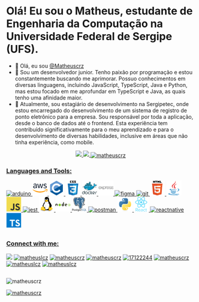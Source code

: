 # Olá! Eu sou o Matheus, estudante de Engenharia da Computação na Universidade Federal de Sergipe (UFS).

- 👋 Olá, eu sou [@Matheuscrz](https://github.com/Matheuscrz)
- 👀 Sou um desenvolvedor junior. Tenho paixão por programação e estou constantemente buscando me aprimorar. Possuo conhecimentos em diversas linguagens, incluindo JavaScript, TypeScript, Java e Python, mas estou focado em me aprofundar em TypeScript e Java, as quais tenho uma afinidade maior.
- 🌱 Atualmente, sou estagiário de desenvolvimento na Sergipetec, onde estou encarregado do desenvolvimento de um sistema de registro de ponto eletrônico para a empresa. Sou responsável por toda a aplicação, desde o banco de dados até o frontend. Esta experiência tem contribuído significativamente para o meu aprendizado e para o desenvolvimento de diversas habilidades, inclusive em áreas que não tinha experiência, como mobile.
<div align="center">
  <a href="https://github.com/Matheuscrz">
  <img height="180em" src="https://github-readme-stats.vercel.app/api?username=Matheuscrz&show_icons=true&theme=dracula&include_all_commits=true&count_private=true"/>
  <img height="180em" src="https://github-readme-stats.vercel.app/api/top-langs/?username=Matheuscrz&layout=compact&langs_count=7&theme=dracula"/>
  <img align="center" src="https://github-readme-streak-stats.herokuapp.com/?user=matheuscrz&" alt="matheuscrz" />
</div>
  <h3 align="left">Languages and Tools:</h3>
    <p>
  <img src="https://cdn.worldvectorlogo.com/logos/arduino-1.svg" alt="arduino" width="40" height="40"/>
  <img src="https://raw.githubusercontent.com/devicons/devicon/master/icons/amazonwebservices/amazonwebservices-original-wordmark.svg" alt="aws" width="40" height="40"/>
  <img src="https://raw.githubusercontent.com/devicons/devicon/master/icons/c/c-original.svg" alt="c" width="40" height="40"/> 
  <img src="https://raw.githubusercontent.com/devicons/devicon/master/icons/css3/css3-original-wordmark.svg" alt="css3" width="40" height="40"/> 
  <img src="https://raw.githubusercontent.com/devicons/devicon/master/icons/docker/docker-original-wordmark.svg" alt="docker" width="40" height="40"/> 
  <img src="https://raw.githubusercontent.com/devicons/devicon/master/icons/express/express-original-wordmark.svg" alt="express" width="40" height="40"/>
  <img src="https://www.vectorlogo.zone/logos/figma/figma-icon.svg" alt="figma" width="40" height="40"/> 
  <img src="https://www.vectorlogo.zone/logos/git-scm/git-scm-icon.svg" alt="git" width="40" height="40"/>
  <img src="https://raw.githubusercontent.com/devicons/devicon/master/icons/html5/html5-original-wordmark.svg" alt="html5" width="40" height="40"/>
  <img src="https://raw.githubusercontent.com/devicons/devicon/master/icons/java/java-original.svg" alt="java" width="40" height="40"/>
  <img src="https://raw.githubusercontent.com/devicons/devicon/master/icons/javascript/javascript-original.svg" alt="javascript" width="40" height="40"/> 
  <img src="https://www.vectorlogo.zone/logos/jestjsio/jestjsio-icon.svg" alt="jest" width="40" height="40"/>
  <img src="https://raw.githubusercontent.com/devicons/devicon/master/icons/linux/linux-original.svg" alt="linux" width="40" height="40"/>
  <img src="https://raw.githubusercontent.com/devicons/devicon/master/icons/nodejs/nodejs-original-wordmark.svg" alt="nodejs" width="40" height="40"/>
  <img src="https://raw.githubusercontent.com/devicons/devicon/master/icons/postgresql/postgresql-original-wordmark.svg" alt="postgresql" width="40" height="40"/> 
  <img src="https://www.vectorlogo.zone/logos/getpostman/getpostman-icon.svg" alt="postman" width="40" height="40"/>
  <img src="https://raw.githubusercontent.com/devicons/devicon/master/icons/python/python-original.svg" alt="python" width="40" height="40"/>
  <img src="https://raw.githubusercontent.com/devicons/devicon/master/icons/react/react-original-wordmark.svg" alt="react" width="40" height="40"/>
  <img src="https://reactnative.dev/img/header_logo.svg" alt="reactnative" width="40" height="40"/>
  <img src="https://raw.githubusercontent.com/devicons/devicon/master/icons/typescript/typescript-original.svg" alt="typescript" width="40" height="40"/> </p>
</div>
  
  ##
  <div>
  <h3 align="left">Connect with me:</h3>
  <a href = "mailto:matheuslimasof.eng@gmail.com"><img src="https://img.shields.io/badge/-Gmail-%23333?style=for-the-badge&logo=gmail&logoColor=white" target="_blank"></a>
  <a href="https://www.linkedin.com/in/matheuslcz/" target="_blank"><img src="https://raw.githubusercontent.com/rahuldkjain/github-profile-readme-generator/master/src/images/icons/Social/linked-in-alt.svg" alt="matheuslcz" height="30" width="40" /></a> 
  <a href="https://codepen.io/matheuscrz" target="blank"><img src="https://raw.githubusercontent.com/rahuldkjain/github-profile-readme-generator/master/src/images/icons/Social/codepen.svg" alt="matheuscrz" height="30" width="40" /></a>
  <a href="https://dev.to/matheuscrz" target="blank"><img src="https://raw.githubusercontent.com/rahuldkjain/github-profile-readme-generator/master/src/images/icons/Social/devto.svg" alt="matheuscrz" height="30" width="40" /></a>
  <a href="https://stackoverflow.com/users/17122244" target="blank"><img src="https://raw.githubusercontent.com/rahuldkjain/github-profile-readme-generator/master/src/images/icons/Social/stack-overflow.svg" alt="17122244" height="30" width="40" /></a> 
  <a href="https://www.hackerrank.com/matheuscrz" target="blank"><img src="https://raw.githubusercontent.com/rahuldkjain/github-profile-readme-generator/master/src/images/icons/Social/hackerrank.svg" alt="matheuscrz" height="30" width="40" /></a>
  <a href="https://www.codechef.com/users/matheuslcz" target="blank"><img src="https://cdn.jsdelivr.net/npm/simple-icons@3.1.0/icons/codechef.svg" alt="matheuslcz" height="30" width="40" /></a>
  <a href="https://www.topcoder.com/members/matheuslcz" target="blank"><img src="https://raw.githubusercontent.com/rahuldkjain/github-profile-readme-generator/master/src/images/icons/Social/topcoder.svg" alt="matheuslcz" height="30" width="40" /></a>
  </div>

      
   ##
  <div>
  <p align="left"> <img src="https://komarev.com/ghpvc/?username=matheuscrz&label=Profile%20views&color=0e75b6&style=flat" alt="matheuscrz" /> </p>
  <p align="left"> <a href="https://github.com/ryo-ma/github-profile-trophy"> <img src="https://github-profile-trophy.vercel.app/?username=matheuscrz" alt="matheuscrz" /></a> </p>
  </div>
